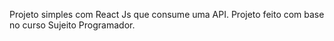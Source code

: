Projeto simples com React Js que consume uma API. Projeto feito com base no curso Sujeito Programador.
